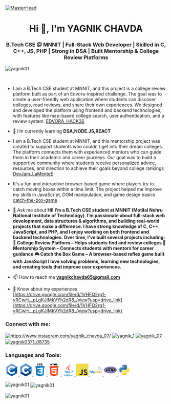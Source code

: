 [![MasterHead](https://1.bp.blogspot.com/-7A4WynwLsMw/XbBpCXG8fHI/AAAAAAAAMt4/uOa1bpLskYgrwGbllhSu2SDj_Mig8SXJQCLcBGAsYHQ/s1600/2000_600px.gif)](https://rishavchanda.io)
<h1 align="center">Hi 👋, I'm YAGNIK CHAVDA</h1>
<h3 align="center">B.Tech CSE @ MNNIT | Full-Stack Web Developer | Skilled in C, C++, JS, PHP | Strong in DSA | Built Mentorship & College Review Platforms</h3>

<p align="left"> <img src="https://komarev.com/ghpvc/?username=yagnik01&label=Profile%20views&color=0e75b6&style=flat" alt="yagnik01" /> </p>

<p align="left"> <a href="https://twitter.com/" target="blank"><img src="https://img.shields.io/twitter/follow/?logo=twitter&style=for-the-badge" alt="" /></a> </p>

- I am a B.Tech CSE student at MNNIT, and this project is a college review platform built as part of an Edvora-inspired challenge. The goal was to create a user-friendly web application where students can discover colleges, read reviews, and share their own experiences. We designed and developed the platform using frontend and backend technologies, with features like map-based college search, user authentication, and a review system. [EDVORA_HACK36](https://github.com/TeamFelero/Edvora_Hack36.git)

- 🌱 I’m currently learning **DSA,NODE.JS,REACT**

- I am a B.Tech CSE student at MNNIT, and this mentorship project was created to support students who couldn’t get into their dream colleges. The platform connects them with experienced mentors who can guide them in their academic and career journeys. Our goal was to build a supportive community where students receive personalized advice, resources, and direction to achieve their goals beyond college rankings [DevJam_LaMenteE](https://github.com/Yagnik01/DEVJAM-mentorship-website-)

- It's a fun and interactive browser-based game where players try to catch moving boxes within a time limit. The project helped me improve my skills in JavaScript, DOM manipulation, and game design basics [catch-the-box-game](https://github.com/Yagnik01/catch-the-box-game.git)

- 💬 Ask me about **Hi! I’m a B.Tech CSE student at MNNIT (Motilal Nehru National Institute of Technology). I’m passionate about full-stack web development, data structures & algorithms, and building real-world projects that make a difference. I have strong knowledge of C, C++, JavaScript, and PHP, and I enjoy working on both frontend and backend technologies. Over time, I’ve built several projects including: 🧭 College Review Platform – Helps students find and review colleges 🤝 Mentorship System – Connects students with mentors for career guidance 🎮 Catch the Box Game – A browser-based reflex game built with JavaScript I love solving problems, learning new technologies, and creating tools that improve user experiences.**

- 📫 How to reach me **yagnikchavda65@gmail.com**

- 📄 Know about my experiences [https://drive.google.com/file/d/1VHFQ2rg1-yRCwH__pLgKJIMkVYh2dR8_/view?usp=drive_link](https://drive.google.com/file/d/1VHFQ2rg1-yRCwH__pLgKJIMkVYh2dR8_/view?usp=drive_link)

<h3 align="left">Connect with me:</h3>
<p align="left">
<a href="https://instagram.com/https://www.instagram.com/yagnik_chavda_07/" target="blank"><img align="center" src="https://raw.githubusercontent.com/rahuldkjain/github-profile-readme-generator/master/src/images/icons/Social/instagram.svg" alt="https://www.instagram.com/yagnik_chavda_07/" height="30" width="40" /></a>
<a href="https://codeforces.com/profile/yagnik_1" target="blank"><img align="center" src="https://raw.githubusercontent.com/rahuldkjain/github-profile-readme-generator/master/src/images/icons/Social/codeforces.svg" alt="yagnik_1" height="30" width="40" /></a>
<a href="https://www.leetcode.com/yagnik_07" target="blank"><img align="center" src="https://raw.githubusercontent.com/rahuldkjain/github-profile-readme-generator/master/src/images/icons/Social/leet-code.svg" alt="yagnik_07" height="30" width="40" /></a>
<a href="https://discord.gg/yagnik0371_08735" target="blank"><img align="center" src="https://raw.githubusercontent.com/rahuldkjain/github-profile-readme-generator/master/src/images/icons/Social/discord.svg" alt="yagnik0371_08735" height="30" width="40" /></a>
</p>

<h3 align="left">Languages and Tools:</h3>
<p align="left"> <a href="https://www.cprogramming.com/" target="_blank" rel="noreferrer"> <img src="https://raw.githubusercontent.com/devicons/devicon/master/icons/c/c-original.svg" alt="c" width="40" height="40"/> </a> <a href="https://www.w3schools.com/cpp/" target="_blank" rel="noreferrer"> <img src="https://raw.githubusercontent.com/devicons/devicon/master/icons/cplusplus/cplusplus-original.svg" alt="cplusplus" width="40" height="40"/> </a> <a href="https://www.w3schools.com/css/" target="_blank" rel="noreferrer"> <img src="https://raw.githubusercontent.com/devicons/devicon/master/icons/css3/css3-original-wordmark.svg" alt="css3" width="40" height="40"/> </a> <a href="https://www.w3.org/html/" target="_blank" rel="noreferrer"> <img src="https://raw.githubusercontent.com/devicons/devicon/master/icons/html5/html5-original-wordmark.svg" alt="html5" width="40" height="40"/> </a> <a href="https://www.java.com" target="_blank" rel="noreferrer"> <img src="https://raw.githubusercontent.com/devicons/devicon/master/icons/java/java-original.svg" alt="java" width="40" height="40"/> </a> <a href="https://developer.mozilla.org/en-US/docs/Web/JavaScript" target="_blank" rel="noreferrer"> <img src="https://raw.githubusercontent.com/devicons/devicon/master/icons/javascript/javascript-original.svg" alt="javascript" width="40" height="40"/> </a> <a href="https://www.mysql.com/" target="_blank" rel="noreferrer"> <img src="https://raw.githubusercontent.com/devicons/devicon/master/icons/mysql/mysql-original-wordmark.svg" alt="mysql" width="40" height="40"/> </a> <a href="https://www.php.net" target="_blank" rel="noreferrer"> <img src="https://raw.githubusercontent.com/devicons/devicon/master/icons/php/php-original.svg" alt="php" width="40" height="40"/> </a> <a href="https://www.python.org" target="_blank" rel="noreferrer"> <img src="https://raw.githubusercontent.com/devicons/devicon/master/icons/python/python-original.svg" alt="python" width="40" height="40"/> </a> </p>

<p><img align="left" src="https://github-readme-stats.vercel.app/api/top-langs?username=yagnik01&show_icons=true&locale=en&layout=compact" alt="yagnik01" /></p>

<p>&nbsp;<img align="center" src="https://github-readme-stats.vercel.app/api?username=yagnik01&show_icons=true&locale=en" alt="yagnik01" /></p>

<p><img align="center" src="https://github-readme-streak-stats.herokuapp.com/?user=yagnik01&" alt="yagnik01" /></p>
